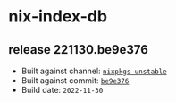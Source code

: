 # nix-index-db
## release 221130.be9e376
- Built against channel: [`nixpkgs-unstable`](https://github.com/nixos/nixpkgs/tree/nixpkgs-unstable)
- Built against commit: [`be9e376`](https://github.com/NixOS/nixpkgs/commit/be9e3762e719211368d186f547f847737baad720)
- Build date: `2022-11-30`
